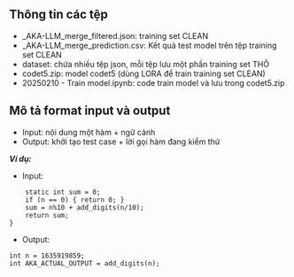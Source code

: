 ## Thông tin các tệp
- _AKA-LLM_merge_filtered.json: training set CLEAN
- _AKA-LLM_merge_prediction.csv: Kết quả test model trên tệp training set CLEAN
- dataset: chứa nhiều tệp json, mỗi tệp lưu một phần training set THÔ
- codet5.zip: model codet5 (dùng LORA để train training set CLEAN)
- 20250210 - Train model.ipynb: code train model và lưu trong codet5.zip

## Mô tả format input và output
- Input: nội dung một hàm + ngữ cảnh
- Output: khởi tạo test case + lời gọi hàm đang kiểm thử

**_Ví dụ:_**

- Input: 

```int add_digits(int n) { 
    static int sum = 0; 
    if (n == 0) { return 0; } 
    sum = n%10 + add_digits(n/10); 
    return sum; 
}
```
- Output: 
```
int n = 1635919859; 
int AKA_ACTUAL_OUTPUT = add_digits(n);
```